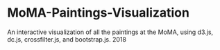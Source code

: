# MoMA-Paintings-Visualization
An interactive visualization of all the paintings at the MoMA, using d3.js, dc.js, crossfilter.js, and bootstrap.js.
2018

